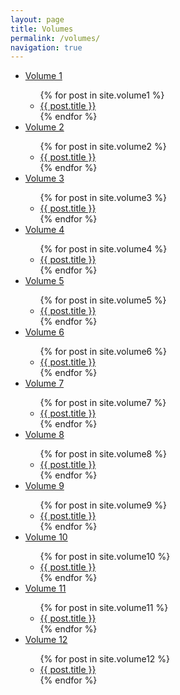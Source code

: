 ```yaml
---
layout: page
title: Volumes
permalink: /volumes/
navigation: true
---
```


<ul>
  <li><a class="page-link" href="/volume1/0.html">Volume 1</a></li>
  <ul class="">
    {% for post in site.volume1 %}
      <li class=""><a href="{{ post.url }}">{{ post.title }}</a></li>
    {% endfor %}
  </ul>

  <li><a class="page-link" href="/volume2/0.html">Volume 2</a></li>
  <ul class="">
    {% for post in site.volume2 %}
      <li class=""><a href="{{ post.url }}">{{ post.title }}</a></li>
    {% endfor %}
  </ul>

  <li><a class="page-link" href="/volume3/0.html">Volume 3</a></li>
  <ul class="">
    {% for post in site.volume3 %}
      <li class=""><a href="{{ post.url }}">{{ post.title }}</a></li>
    {% endfor %}
  </ul>

  <li><a class="page-link" href="/volume4/0.html">Volume 4</a></li>
  <ul class="">
    {% for post in site.volume4 %}
      <li class=""><a href="{{ post.url }}">{{ post.title }}</a></li>
    {% endfor %}
  </ul>
  
  <li><a class="page-link" href="/volume5/0.html">Volume 5</a></li>
  <ul class="">
    {% for post in site.volume5 %}
      <li class=""><a href="{{ post.url }}">{{ post.title }}</a></li>
    {% endfor %}
  </ul>
  
  <li><a class="page-link" href="/volume6/0.html">Volume 6</a></li>
  <ul class="">
    {% for post in site.volume6 %}
      <li class=""><a href="{{ post.url }}">{{ post.title }}</a></li>
    {% endfor %}
  </ul>

  <li><a class="page-link" href="/volume7/0.html">Volume 7</a></li>
  <ul class="">
    {% for post in site.volume7 %}
      <li class=""><a href="{{ post.url }}">{{ post.title }}</a></li>
    {% endfor %}
  </ul>

  <li><a class="page-link" href="/volume8/0.html">Volume 8</a></li>
  <ul class="">
    {% for post in site.volume8 %}
      <li class=""><a href="{{ post.url }}">{{ post.title }}</a></li>
    {% endfor %}
  </ul>

  <li><a class="page-link" href="/volume9/0.html">Volume 9</a></li>
  <ul class="">
    {% for post in site.volume9 %}
      <li class=""><a href="{{ post.url }}">{{ post.title }}</a></li>
    {% endfor %}
  </ul>

  <li><a class="page-link" href="/volume10/0.html">Volume 10</a></li>
  <ul class="">
    {% for post in site.volume10 %}
      <li class=""><a href="{{ post.url }}">{{ post.title }}</a></li>
    {% endfor %}
  </ul>

  <li><a class="page-link" href="/volume11/0.html">Volume 11</a></li>
  <ul class="">
    {% for post in site.volume11 %}
      <li class=""><a href="{{ post.url }}">{{ post.title }}</a></li>
    {% endfor %}
  </ul>

  <li><a class="page-link" href="/volume12/0.html">Volume 12</a></li>
  <ul class="">
    {% for post in site.volume12 %}
      <li class=""><a href="{{ post.url }}">{{ post.title }}</a></li>
    {% endfor %}
  </ul>
</ul>
